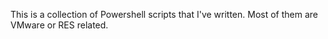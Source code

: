 This is a collection of Powershell scripts that I've written.  Most of them are VMware or RES related.
